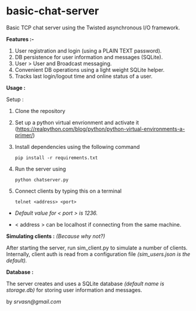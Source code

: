 # basic-chat-server

Basic TCP chat server using the Twisted asynchronous I/O framework.

**Features :-**

1. User registration and login (using a PLAIN TEXT password).
2. DB persistence for user information and messages (SQLite).
3. User > User and Broadcast messaging.
4. Convenient DB operations using a light weight SQLite helper.
5. Tracks last login/logout time and online status of a user.

**Usage :**

Setup :

1. Clone the repository
2. Set up a python virtual envrionment and activate it
(https://realpython.com/blog/python/python-virtual-environments-a-primer/)
3. Install dependencies using the following command

    `pip install -r requirements.txt`
    
4. Run the server using
    
    `python chatserver.py`

5. Connect clients by typing this on a terminal

    `telnet <address> <port>`
    
* _Default value for < port > is 1236._
 
* < address > can be localhost if connecting from the same machine.

**Simulating clients :** _(Because why not?)_

After starting the server, run sim_client.py to simulate a number of clients. Internally, client auth is read from a configuration file _(sim_users.json is the default)._

**Database :**

The server creates and uses a SQLite database _(default name is storage.db)_ for storing user information and messages.


by _srvasn@gmail.com_